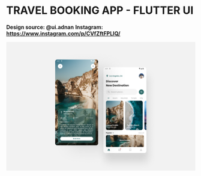 # TRAVEL BOOKING APP - FLUTTER UI

**Design source: @ui.adnan**
**Instagram: https://www.instagram.com/p/CVfZftFPLlQ/**

![App UI](/ui.png)
